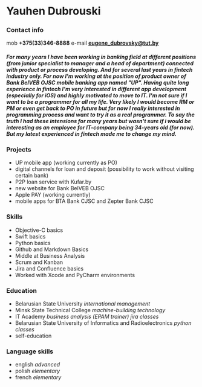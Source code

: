 # Yauhen Dubrouski

### Contact info

mob **+375(33)346-8888**
e-mail **eugene_dubrovsky@tut.by**


#### *For many years I have been working in banking field at different positions (from junior specialist to manager and a head of department) connected with product or process developing. And for several last years in fintech industry only. For now I'm working at the position of product owner of Bank BelVEB OJSC mobile banking app named "UP". Having quite long experience in fintech I'm very interested in different app development (especially for iOS) and highly motivated to move to IT. I'm not sure if I want to be a programmer for all my life. Very likely I would become RM or PM or even get back to PO in future but for now I really interested in programming process and want to try it as a real programmer. To say the truth I had these intensions for many years but wasn't sure if i would be interesting as an employee for IT-company being 34-years old (for now). But my latest experienced in fintech made me to change my mind.*


### Projects

- UP mobile app (working currently as PO)
- digital channels for loan and deposit (possibility to work without visiting certain bank)
- P2P loan service with Kufar.by
- new website for Bank BelVEB OJSC
- Apple PAY (working currently)
- mobile apps for BTA Bank CJSC and Zepter Bank CJSC


### Skills

- Objective-C basics
- Swift basics
- Python basics
- Github and Markdown Basics
- Middle at Business Analysis
- Scrum and Kanban
- Jira and Confluence basics
- Worked with Xcode and PyCharm environments

### Education 

- Belarusian State University
*international management*
- Minsk State Technical College
*machine-building technology*
- IT Academy 
*business analysis (EPAM trainer)*
*jira classes*
- Belarusian State University of Informatics and Radioelectronics
*python classes*
- self-education

### Language skills

- english *advanced*
- polish *elementary*
- french *elementary*
